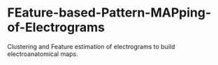 # FEature-based-Pattern-MAPping-of-Electrograms
Clustering and Feature estimation of electrograms to build electroanatomical maps.
